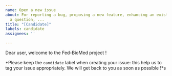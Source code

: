 ```yaml
---
name: Open a new issue
about: For reporting a bug, proposing a new feature, enhancing an existing one, asking
  a question, ...
title: "[Candidate]"
labels: candidate
assignees: ''

---
```


Dear user, welcome to the Fed-BioMed project !

 *Please keep the `candidate` label when creating your issue: this help us to tag your issue appropriately. We will get back to you as soon as possible !*s